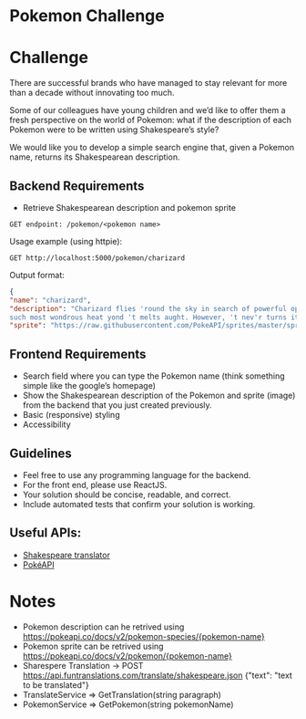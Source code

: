 Pokemon Challenge
=================

# Challenge

There are successful brands who have managed to stay relevant for more than a decade without innovating too much.

Some of our colleagues have young children and we’d like to offer them a fresh perspective on the world of Pokemon: what if the description of each Pokemon were to be written using Shakespeare’s style?

We would like you to develop a simple search engine that, given a Pokemon name, returns its Shakespearean description.

## Backend Requirements

* Retrieve Shakespearean description and pokemon sprite

```
GET endpoint: /pokemon/<pokemon name> 
```

Usage example (using httpie):
```
GET http://localhost:5000/pokemon/charizard
```

Output format:
``` json
{
"name": "charizard",
"description": "Charizard flies 'round the sky in search of powerful opponents. 't breathes fire of
such most wondrous heat yond 't melts aught. However, 't nev'r turns its fiery breath on any opponent weaker than itself.",
"sprite": "https://raw.githubusercontent.com/PokeAPI/sprites/master/sprites/pokemon/6.png" }
```

## Frontend Requirements
* Search field where you can type the Pokemon name (think something simple like the google’s homepage)
* Show the Shakespearean description of the Pokemon and sprite (image) from the backend that you just created previously.
* Basic (responsive) styling
* Accessibility
 
## Guidelines
* Feel free to use any programming language for the backend.
* For the front end, please use ReactJS.
* Your solution should be concise, readable, and correct.
* Include automated tests that confirm your solution is working.

## Useful APIs:
* [Shakespeare translator](https://funtranslations.com/api/shakespeare)
* [PokéAPI](https://pokeapi.co/docs/v2)



# Notes

* Pokemon description can he retrived using https://pokeapi.co/docs/v2/pokemon-species/{pokemon-name}
* Pokemon sprite can be retrived using https://pokeapi.co/docs/v2/pokemon/{pokemon-name}
* Sharespere Translation -> POST https://api.funtranslations.com/translate/shakespeare.json {"text": "text to be translated"}   
* TranslateService => GetTranslation(string paragraph)
* PokemonService => GetPokemon(string pokemonName)

